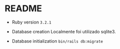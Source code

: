 # README


* Ruby version
`3.2.1`

* Database creation
Localmente foi utilizado sqlite3.

* Database initialization
`bin/rails db:migrate` 


